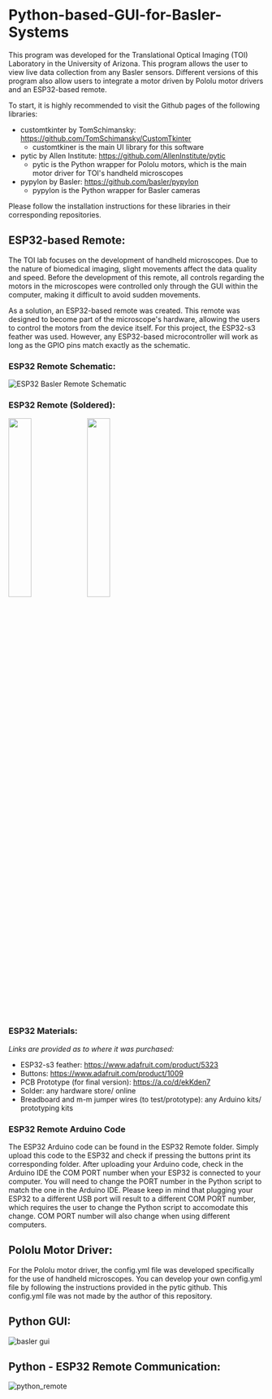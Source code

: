 # Python-based-GUI-for-Basler-Systems
This program was developed for the Translational Optical Imaging (TOI) Laboratory in the University of Arizona. This program allows the user to view live data collection from any Basler sensors. Different versions of this program also allow users to integrate a motor driven by Pololu motor drivers and an ESP32-based remote.

To start, it is highly recommended to visit the Github pages of the following libraries:
* customtkinter by TomSchimansky: https://github.com/TomSchimansky/CustomTkinter
  - customtkiner is the main UI library for this software
* pytic by Allen Institute: https://github.com/AllenInstitute/pytic
  - pytic is the Python wrapper for Pololu motors, which is the main motor driver for TOI's handheld microscopes
* pypylon by Basler: https://github.com/basler/pypylon
  - pypylon is the Python wrapper for Basler cameras

Please follow the installation instructions for these libraries in their corresponding repositories. 

## ESP32-based Remote:
The TOI lab focuses on the development of handheld microscopes. Due to the nature of biomedical imaging, slight movements affect the data quality and speed. Before the development of this remote, all controls regarding the motors in the microscopes were controlled only through the GUI within the computer, making it difficult to avoid sudden movements. 

As a solution, an ESP32-based remote was created. This remote was designed to become part of the microscope's hardware, allowing the users to control the motors from the device itself. For this project, the ESP32-s3 feather was used. However, any ESP32-based microcontroller will work as long as the GPIO pins match exactly as the schematic.

### ESP32 Remote Schematic:

![ESP32 Basler Remote Schematic](https://github.com/user-attachments/assets/1c0c8f9e-fa08-446b-89b8-8071eaa19b44)

### ESP32 Remote (Soldered):
<img src="https://github.com/user-attachments/assets/6d429a93-7bca-4ef5-90bb-edb98fb11a9b" width=30% height=30%> <img src="https://github.com/user-attachments/assets/c878097d-0d3b-412b-84f3-9a1325f4649c" width=30% height=30%>

### ESP32 Materials: 
 _Links are provided as to where it was purchased:_
  * ESP32-s3 feather: https://www.adafruit.com/product/5323
  * Buttons: https://www.adafruit.com/product/1009
  * PCB Prototype (for final version): https://a.co/d/ekKden7
  * Solder: any hardware store/ online
  * Breadboard and m-m jumper wires (to test/prototype): any Arduino kits/ prototyping kits
    
### ESP32 Remote Arduino Code
The ESP32 Arduino code can be found in the ESP32 Remote folder. Simply upload this code to the ESP32 and check if pressing the buttons print its corresponding folder. After uploading your Arduino code, check in the Arduino IDE the COM PORT number when your ESP32 is connected to your computer. You will need to change the PORT number in the Python script to match the one in the Arduino IDE. Please keep in mind that plugging your ESP32 to a different USB port will result to a different COM PORT number, which requires the user to change the Python script to accomodate this change. COM PORT number will also change when using different computers. 

## Pololu Motor Driver:
For the Pololu motor driver, the config.yml file was developed specifically for the use of handheld microscopes. You can develop your own config.yml file by following the instructions provided in the pytic github. This config.yml file was not made by the author of this repository.

## Python GUI:

![basler gui](https://github.com/user-attachments/assets/e3085127-e2fb-47d8-97e1-77774bf520ea)

## Python - ESP32 Remote Communication:

![python_remote](https://github.com/user-attachments/assets/c850ced8-de75-4393-944c-444550a80690)


